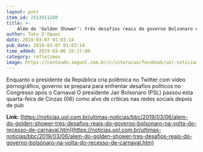 ```yaml
---
layout: post
item_id: 2513911288
title: >-
    Além do 'Golden Shower': três desafios reais do governo Bolsonaro na volta do recesso de Carnaval
author: Tatu D'Oquei
date: 2019-03-07 01:03:14
pub_date: 2019-03-07 01:03:14
time_added: 2019-03-06 19:17:00
category: refletimos
image: https://conteudo.imguol.com.br/c/interacao/facebook/uol-noticias-600px.jpg
---
```


Enquanto o presidente da República cria polêmica no Twitter com vídeo pornográfico, governo se prepara para enfrentar desafios políticos no Congresso após o Carnaval O presidente Jair Bolsonaro (PSL) passou esta quarta-feira de Cinzas (06) como alvo de críticas nas redes sociais depois de pub

**Link:** [https://noticias.uol.com.br/ultimas-noticias/bbc/2019/03/06/alem-do-golden-shower-tres-desafios-reais-do-governo-bolsonaro-na-volta-do-recesso-de-carnaval.htm](https://noticias.uol.com.br/ultimas-noticias/bbc/2019/03/06/alem-do-golden-shower-tres-desafios-reais-do-governo-bolsonaro-na-volta-do-recesso-de-carnaval.htm)

